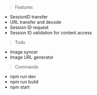 > Features
* SessionID transfer
* URL transfer and decode
* Session ID request
* Session ID validation for content access

>Todo
* Image syncer
* Image URL generator

>Commands
* npm run dev
* npm run build
* npm start